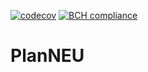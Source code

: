 [![codecov](https://codecov.io/gh/hankewyczz/PlanNEU/branch/master/graph/badge.svg?token=VJXHMHRLAM)](https://codecov.io/gh/hankewyczz/PlanNEU) [![BCH compliance](https://bettercodehub.com/edge/badge/hankewyczz/PlanNEU?branch=master&token=297a1eb52a1fee22744ccd3474461c0a8fdf49e8)](https://bettercodehub.com/)

# PlanNEU
